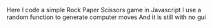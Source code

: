 Here I code a simple Rock Paper Scissors game in Javascript
I use a random function to generate computer moves
And it is still with no gui
